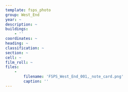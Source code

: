 ```yaml
---
template: fsps_photo
group: West_End
year: ~
description: ~
buildings:
    - ''
coordinates: ~
heading: ~
classification: ~
section: ~
cell: ~
film_roll: ~
files:
    -
        filename: 'FSPS_West_End_001,_note_card.png'
        caption: ''
---
```

